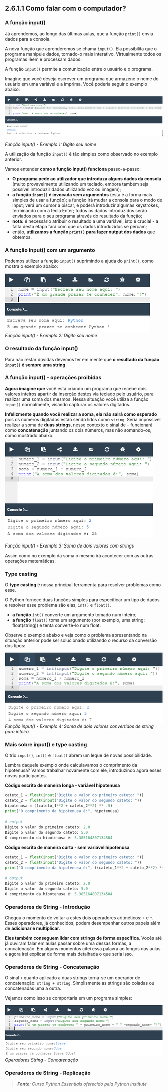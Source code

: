 ## 2.6.1.1 Como falar com o computador?

### A função input()

Já aprendemos, ao longo das últimas aulas, que a função ``print()`` envia dados para a consola.

A nova função que aprenderemos se chama ``input()``. Ela possibilita que o programa manipule dados, tornado-o mais interativo.
Virtualmente todos os programas lêem e processam dados.

A função ``input()`` permite a comunicação entre o usuário e o programa.

Imagine que você deseja escrever um programa que armazene o nome do usuário em uma variável e a imprima. Você poderia seguir o exemplo abaixo:

![Função input() - Exemplo 1](../img/061_1_funcao_input_ex1.png)

*Função input() - Exemplo 1: Digite seu nome*

A utilização da função ``input()`` é tão simples como observado no exemplo anterior.
 
Vamos entender **como a função input() funciona** passo-a-passo:

- **O programa pede ao utilizador que introduza alguns dados da consola** (muito provavelmente utilizando um teclado, embora também seja possível introduzir dados utilizando voz ou imagem);
- **a função ``input()`` é invocada sem argumentos** (esta é a forma mais simples de usar a função); a função irá mudar a consola para o modo de input; verá um cursor a piscar, e poderá introduzir algumas keystrokes, terminando com a tecla Enter; todos os dados introduzidos serão enviados para o seu programa através do resultado da função;
- **nota:** é necessário atribuir o resultado a uma variável; isto é crucial - a falta desta etapa fará com que os dados introduzidos se percam;
- então, **utilizamos a função ``print()`` para fazer output dos dados** que obtemos.

### A função input() com um argumento

Podemos utilizar a função ``input()`` suprimindo a ajuda do ``print()``, como mostra o exemplo abaixo:

![Função input() - Exemplo 2](../img/061_2_funcao_input_ex2.png)
*Função input() - Exemplo 2: Digite seu nome*

### O resultado da função input()

Para não restar dúvidas devemos ter em mente que **o resultado da função ``input()`` é sempre uma string**.

### A função input() - operações proibidas

**Agora imagine que** você está criando um programa que recebe dois valores inteiros apartir da inserção destes via teclado pelo usuário, para realizar uma soma dos mesmos. 
Nessa situação você utiliza a função ``input()`` normalmente, visando capturar os valores digitados. 

**Infelizmente quando você realizar a soma, ela não sairá como esperado** pois os números digitados estão sendo lidos como ``string``. Seria impossível realizar a soma de **duas strings**, nesse contexto o sinal de ``+`` funcionará como **concatenação** juntando os dois números, mas não somando-os, como mostrado abaixo:

![Função input() - Exemplo 3: Soma de dois valores - string](../img/061_3_funcao_input_ex3.png)

*Função input() - Exemplo 3: Soma de dois valores com strings*

Assim como no exemplo da soma o mesmo irá acontecer com as outras operações matemáticas.

### Type casting

O **type casting** é nossa principal ferramenta para resolver problemas como esse.

O Python fornece duas funções simples para especificar um tipo de dados e resolver esse problema são elas, ``int()`` e ``float()``.

- **a função** ``int()`` converte um argumento tomado num inteiro;
- **a função** ``float()`` toma um argumento (por exemplo, uma string: float(string)) e tenta convertê-lo num float.

Observe o exemplo abaixo e veja como o problema apresentando na situação anterior pode ser solucionado utilizando o recurso da conversão dos tipos:

![Função input() - Exemplo 4: Soma de dois valores convertidos de string para inteiro](../img/061_3_funcao_input_ex4.png)
*Função input() - Exemplo 4: Soma de dois valores convertidos de string para inteiro*

### Mais sobre input() e type casting

O trio ``input()``, ``int()`` e ``float()`` abrem um leque de novas possibilidade.

Lembra daquele exemplo onde calculavamos o comprimento da hipotenusa? Vamos trabalhar novamente com ele, introduzindo agora esses novos participantes.

**Código escrito de maneira longa - variável hipotenusa**
```python
cateto_1 = float(input("Digite o valor do primeiro cateto: "))
cateto_2 = float(input("Digite o valor do segundo cateto: "))
hipotenusa = ((cateto_1**2 + cateto_2**2) ** .5)
print("O comprimento da hipotenusa é:", hipotenusa)

# output
Digite o valor do primeiro cateto: 2.0
Digite o valor do segundo cateto: 5.0
O comprimento da hipotenusa é: 5.385164807134504
```
**Código escrito de maneira curta - sem variável hipotenusa**

```python
cateto_1 = float(input("Digite o valor do primeiro cateto: "))
cateto_2 = float(input("Digite o valor do segundo cateto: "))
print("O comprimento da hipotenusa é:", ((cateto_1**2 + cateto_2**2) ** .5))

# output
Digite o valor do primeiro cateto: 2.0
Digite o valor do segundo cateto: 5.0
O comprimento da hipotenusa é: 5.385164807134504
```

### Operadores de String - Introdução

Chegou o momento de voltar a estes dois operadores aritméticos: ``+`` e ``*``. Esses operadores, já conhecidos, podem desempenhar outros papeis além de **adicionar e multiplicar**.

**Eles também conseguem lidar com strings de forma específica**. Vocês até já ouviram falar em aulas passar sobre uma dessas formas, a concatenação.
Em alguns momentos citei essa palavra ao longos das aulas e agora irei explicar de forma mais detalhada o que seria isso.

### Operadores de String - Concatenação

O sinal ``+`` quanto aplicado a duas strings torna-se um operador de concatenação:
``string + string``. Simplismente as strings são coladas ou concatenadas uma a outra.

Vejamos como isso se comportaria em um programa simples:

![Operadores String - Concatenação](../img/061_4_operadores_string_concatenacao.png)
*Operadores String - Concatenação*


### Operadores de String - Replicação


>***Fonte**: Curso Python Essentials oferecido pela Python Institute*